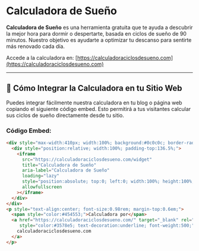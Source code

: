 # Calculadora de Sueño

**Calculadora de Sueño** es una herramienta gratuita que te ayuda a descubrir la mejor hora para dormir o despertarte, basada en ciclos de sueño de 90 minutos. Nuestro objetivo es ayudarte a optimizar tu descanso para sentirte más renovado cada día.

Accede a la calculadora en: [https://calculadoraciclosdesueno.com](https://calculadoraciclosdesueno.com)

---

## 🚀 Cómo Integrar la Calculadora en tu Sitio Web

Puedes integrar fácilmente nuestra calculadora en tu blog o página web copiando el siguiente código embed. Esto permitirá a tus visitantes calcular sus ciclos de sueño directamente desde tu sitio.

### Código Embed:

```html
<div style="max-width:410px; width:100%; background:#0c0c0c; border-radius:28px; margin:0 auto;">
  <div style="position:relative; width:100%; padding-top:136.5%;">
    <iframe
      src="https://calculadoraciclosdesueno.com/widget"
      title="Calculadora de Sueño"
      aria-label="Calculadora de Sueño"
      loading="lazy"
      style="position:absolute; top:0; left:0; width:100%; height:100%; border-radius:28px; background:#0c0c0c;"
      allowfullscreen
    ></iframe>
  </div>
</div>
<p style="text-align:center; font-size:0.98rem; margin-top:0.6em;">
  <span style="color:#454553;">Calculadora por</span>
  <a href="https://calculadoraciclosdesueno.com/" target="_blank" rel="noopener noreferrer"
     style="color:#3578e5; text-decoration:underline; font-weight:500;">
    calculadoraciclosdesueno.com
  </a>
</p>